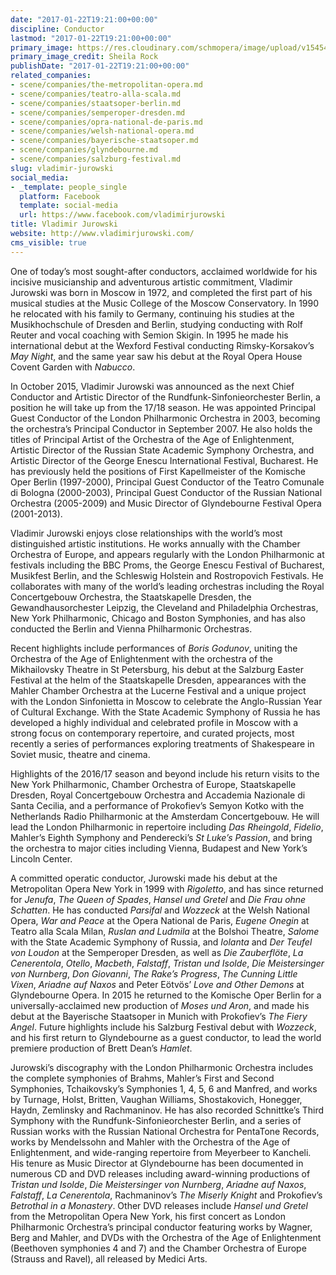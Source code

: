 ```yaml
---
date: "2017-01-22T19:21:00+00:00"
discipline: Conductor
lastmod: "2017-01-22T19:21:00+00:00"
primary_image: https://res.cloudinary.com/schmopera/image/upload/v1545409169/media/webhook-uploads/1485112755986/2017-01-22---Jurowski_Vladimir---Sheila_Rock.jpg.jpg
primary_image_credit: Sheila Rock
publishDate: "2017-01-22T19:21:00+00:00"
related_companies:
- scene/companies/the-metropolitan-opera.md
- scene/companies/teatro-alla-scala.md
- scene/companies/staatsoper-berlin.md
- scene/companies/semperoper-dresden.md
- scene/companies/opra-national-de-paris.md
- scene/companies/welsh-national-opera.md
- scene/companies/bayerische-staatsoper.md
- scene/companies/glyndebourne.md
- scene/companies/salzburg-festival.md
slug: vladimir-jurowski
social_media:
- _template: people_single
  platform: Facebook
  template: social-media
  url: https://www.facebook.com/vladimirjurowski
title: Vladimir Jurowski
website: http://www.vladimirjurowski.com/
cms_visible: true
---
```


One of today’s most sought-after conductors, acclaimed worldwide for his incisive musicianship and adventurous artistic commitment, Vladimir Jurowski was born in Moscow in 1972, and completed the first part of his musical studies at the Music College of the Moscow Conservatory. In 1990 he relocated with his family to Germany, continuing his studies at the Musikhochschule of Dresden and Berlin, studying conducting with Rolf Reuter and vocal coaching with Semion Skigin. In 1995 he made his international debut at the Wexford Festival conducting Rimsky-Korsakov’s *May Night*, and the same year saw his debut at the Royal Opera House Covent Garden with *Nabucco*.

In October 2015, Vladimir Jurowski was announced as the next Chief Conductor and Artistic Director of the Rundfunk-Sinfonieorchester Berlin, a position he will take up from the 17/18 season. He was appointed Principal Guest Conductor of the London Philharmonic Orchestra in 2003, becoming the orchestra’s Principal Conductor in September 2007. He also holds the titles of Principal Artist of the Orchestra of the Age of Enlightenment, Artistic Director of the Russian State Academic Symphony Orchestra, and Artistic Director of the George Enescu International Festival, Bucharest. He has previously held the positions of First Kapellmeister of the Komische Oper Berlin (1997-2000), Principal Guest Conductor of the Teatro Comunale di Bologna (2000-2003), Principal Guest Conductor of the Russian National Orchestra (2005-2009) and Music Director of Glyndebourne Festival Opera (2001-2013).

Vladimir Jurowski enjoys close relationships with the world’s most distinguished artistic institutions. He works annually with the Chamber Orchestra of Europe, and appears regularly with the London Philharmonic at festivals including the BBC Proms, the George Enescu Festival of Bucharest, Musikfest Berlin, and the Schleswig Holstein and Rostropovich Festivals. He collaborates with many of the world’s leading orchestras including the Royal Concertgebouw Orchestra, the Staatskapelle Dresden, the Gewandhausorchester Leipzig, the Cleveland and Philadelphia Orchestras, New York Philharmonic, Chicago and Boston Symphonies, and has also conducted the Berlin and Vienna Philharmonic Orchestras.

Recent highlights include performances of *Boris Godunov*, uniting the Orchestra of the Age of Enlightenment with the orchestra of the Mikhailovsky Theatre in St Petersburg, his debut at the Salzburg Easter Festival at the helm of the Staatskapelle Dresden, appearances with the Mahler Chamber Orchestra at the Lucerne Festival and a unique project with the London Sinfonietta in Moscow to celebrate the Anglo-Russian Year of Cultural Exchange. With the State Academic Symphony of Russia he has developed a highly individual and celebrated profile in Moscow with a strong focus on contemporary repertoire, and curated projects, most recently a series of performances exploring treatments of Shakespeare in Soviet music, theatre and cinema.

Highlights of the 2016/17 season and beyond include his return visits to the New York Philharmonic, Chamber Orchestra of Europe, Staatskapelle Dresden, Royal Concertgebouw Orchestra and Accademia Nazionale di Santa Cecilia, and a performance of Prokofiev’s Semyon Kotko with the Netherlands Radio Philharmonic at the Amsterdam Concertgebouw. He will lead the London Philharmonic in repertoire including *Das Rheingold*, *Fidelio*, Mahler’s Eighth Symphony and Penderecki’s *St Luke’s Passion*, and bring the orchestra to major cities including Vienna, Budapest and New York’s Lincoln Center.

A committed operatic conductor, Jurowski made his debut at the Metropolitan Opera New York in 1999 with *Rigoletto*, and has since returned for *Jenufa*, *The Queen of Spades*, *Hansel und Gretel* and *Die Frau ohne Schatten*. He has conducted *Parsifal* and *Wozzeck* at the Welsh National Opera, *War and Peace* at the Opera National de Paris, *Eugene Onegin* at Teatro alla Scala Milan, *Ruslan and Ludmila* at the Bolshoi Theatre, *Salome* with the State Academic Symphony of Russia, and *Iolanta* and *Der Teufel von Loudon* at the Semperoper Dresden, as well as *Die Zauberflöte*, *La Cenerentola*, *Otello*, *Macbeth*, *Falstaff*, *Tristan und Isolde*, *Die Meistersinger von Nurnberg*, *Don Giovanni*, *The Rake’s Progress*, *The Cunning Little Vixen*, *Ariadne auf Naxos* and Peter Eötvös’ *Love and Other Demons* at Glyndebourne Opera. In 2015 he returned to the Komische Oper Berlin for a universally-acclaimed new production of *Moses und Aron*, and made his debut at the Bayerische Staatsoper in Munich with Prokofiev’s *The Fiery Angel*. Future highlights include his Salzburg Festival debut with *Wozzeck*, and his first return to Glyndebourne as a guest conductor, to lead the world premiere production of Brett Dean’s *Hamlet*.

Jurowski’s discography with the London Philharmonic Orchestra includes the complete symphonies of Brahms, Mahler’s First and Second Symphonies, Tchaikovsky’s Symphonies 1, 4, 5, 6 and Manfred, and works by Turnage, Holst, Britten, Vaughan Williams, Shostakovich, Honegger, Haydn, Zemlinsky and Rachmaninov. He has also recorded Schnittke’s Third Symphony with the Rundfunk-Sinfonieorchester Berlin, and a series of Russian works with the Russian National Orchestra for PentaTone Records, works by Mendelssohn and Mahler with the Orchestra of the Age of Enlightenment, and wide-ranging repertoire from Meyerbeer to Kancheli. His tenure as Music Director at Glyndebourne has been documented in numerous CD and DVD releases including award-winning productions of *Tristan und Isolde*, *Die Meistersinger von Nurnberg*, *Ariadne auf Naxos*, *Falstaff*, *La Cenerentola*, Rachmaninov’s *The Miserly Knight* and Prokofiev’s *Betrothal in a Monastery*. Other DVD releases include *Hansel und Gretel* from the Metropolitan Opera New York, his first concert as London Philharmonic Orchestra’s principal conductor featuring works by Wagner, Berg and Mahler, and DVDs with the Orchestra of the Age of Enlightenment (Beethoven symphonies 4 and 7) and the Chamber Orchestra of Europe (Strauss and Ravel), all released by Medici Arts.
